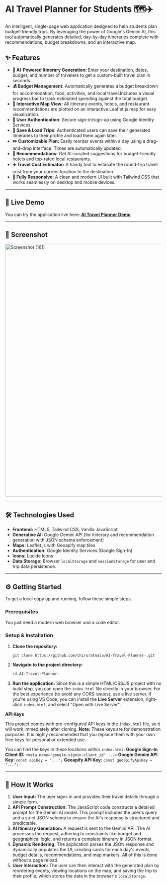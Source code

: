 # AI Travel Planner for Students 🗺️✈️

An intelligent, single-page web application designed to help students plan budget-friendly trips. 
By leveraging the power of Google's Gemini AI, this tool automatically generates detailed, day-by-day itineraries complete with recommendations, 
budget breakdowns, and an interactive map.

## ✨ Features

  * **🤖 AI-Powered Itinerary Generation:** Enter your destination, dates, budget, and number of travelers to get a custom-built travel plan in seconds.
  * **💰 Budget Management:** Automatically generates a budget breakdown for accommodation, food, activities, and local travel.Includes a visual progress bar to track estimated spending against the total budget.
  * **📍 Interactive Map View:** All itinerary events, hotels, and restaurant recommendations are plotted on an interactive Leaflet.js map for easy visualization.
  * **👤 User Authentication:** Secure sign-in/sign-up using Google Identity Services.
  * **💾 Save & Load Trips:** Authenticated users can save their generated itineraries to their profile and load them again later.
  * **✏️ Customizable Plan:** Easily reorder events within a day using a drag-and-drop interface. Times are automatically updated.
  * **🏨 Recommendations:** Get AI-curated suggestions for budget-friendly hotels and top-rated local restaurants.
  * **✈️ Travel Cost Estimator:** A handy tool to estimate the round-trip travel cost from your current location to the destination.
  * **📱 Fully Responsive:** A clean and modern UI built with Tailwind CSS that works seamlessly on desktop and mobile devices.

-----

## 🚀 Live Demo

You can try the application live here: **[AI Travel Planner Demo](https://chiruratnala.github.io/AI-Travel-Planner-/)**

-----

## 📸 Screenshot
<img width="1882" height="812" alt="Screenshot (161)" src="https://github.com/user-attachments/assets/c8b47a11-0c59-4aed-a80d-48b519a621ec" />


-----

## 🛠️ Technologies Used

  * **Frontend:** HTML5, Tailwind CSS, Vanilla JavaScript
  * **Generative AI:** Google Gemini API (for itinerary and recommendation generation with JSON schema enforcement)
  * **Maps:** Leaflet.js with Geoapify map tiles
  * **Authentication:** Google Identity Services (Google Sign-In)
  * **Icons:** Lucide Icons
  * **Data Storage:** Browser `localStorage` and `sessionStorage` for user and trip data persistence.

-----

## ⚙️ Getting Started

To get a local copy up and running, follow these simple steps.

### Prerequisites

You just need a modern web browser and a code editor.

### Setup & Installation

1.  **Clone the repository:**
    ```sh
    git clone https://github.com/chiruratnala/AI-Travel-Planner-.git
    ```
2.  **Navigate to the project directory:**
    ```sh
    cd AI-Travel-Planner-
    ```
3.  **Run the application:**
    Since this is a simple HTML/CSS/JS project with no build step, you can open the `index.html` file directly in your browser.
    For the best experience (to avoid any CORS issues), use a live server.
    If you're using VS Code, you can install the **Live Server** extension, right-click `index.html`, and select "Open with Live Server".

**API Keys**

This project comes with pre-configured API keys in the `index.html` file, so it will work immediately after cloning.
**Note:** These keys are for demonstration purposes. It is highly recommended that you replace them with your own free keys for personal or extended use.

You can find the keys in these locations within `index.html`:
**Google Sign-In Client ID:** `<meta name="google-signin-client_id" ...>`
**Google Gemini API Key:** `const apiKey = "...";`
**Geoapify API Key:** `const geoapifyApiKey = "...";`

-----

## 🔧 How It Works

1.  **User Input:** The user signs in and provides their travel details through a simple form.
2.  **API Prompt Construction:** The JavaScript code constructs a detailed prompt for the Gemini AI model. This prompt includes the user's query and a strict JSON schema to ensure the AI's response is structured and predictable.
3.  **AI Itinerary Generation:** A request is sent to the Gemini API. The AI processes the request, adhering to constraints like budget and geographical logic, and returns a complete itinerary in JSON format.
4.  **Dynamic Rendering:** The application parses the JSON response and dynamically populates the UI, creating cards for each day's events, budget details, recommendations, and map markers. All of this is done without a page reload.
5.  **User Interaction:** The user can then interact with the generated plan by reordering events, viewing locations on the map, and saving the trip to their profile, which stores the data in the browser's `localStorage`.
